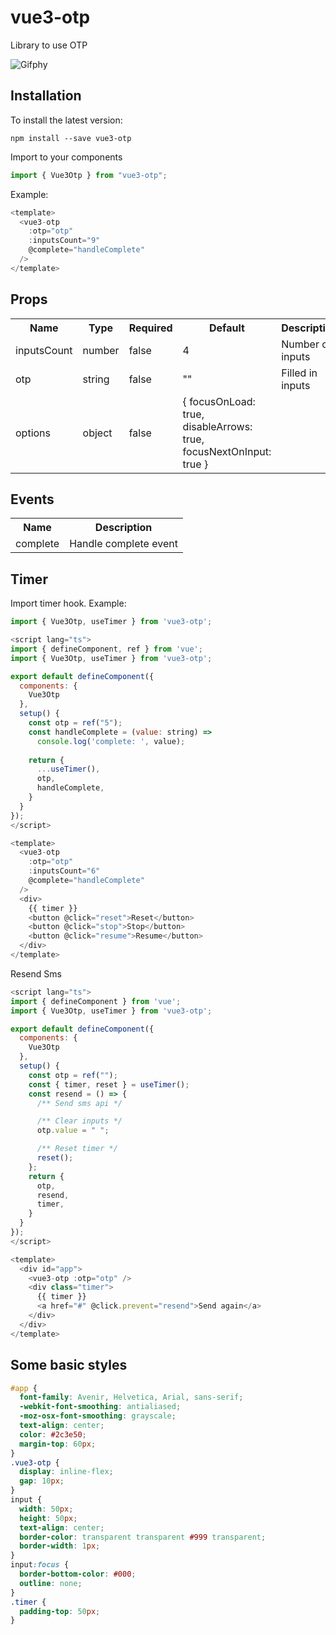 # vue3-otp

Library to use OTP

![Gifphy](https://media.giphy.com/media/1BH2ujRXDqNjDR7jwB/giphy.gif)

## Installation
To install the latest version:
```
npm install --save vue3-otp
```

Import to your components
```javascript
import { Vue3Otp } from "vue3-otp";
```

Example:
```javascript
<template>
  <vue3-otp
    :otp="otp"
    :inputsCount="9"
    @complete="handleComplete"
  />
</template>
```

## Props
<table>
  <tr>
    <th>Name<br></th>
    <th>Type</th>
    <th>Required</th>
    <th>Default</th>
    <th>Description</th>
  </tr>
  <tr>
    <td>inputsCount</td>
    <td>number</td>
    <td>false</td>
    <td>4</td>
    <td>Number of inputs</td>
  </tr>
  <tr>
    <td>otp</td>
    <td>string</td>
    <td>false</td>
    <td>""</td>
    <td>Filled in inputs</td>
  </tr>
  <tr>
    <td>options</td>
    <td>object</td>
    <td>false</td>
    <td>
        {   
            focusOnLoad: true,
            disableArrows: true,
            focusNextOnInput: true 
        }
    </td>
    <td></td>
  </tr>
</table>

## Events
<table>
  <tr>
    <th>Name<br></th>
    <th>Description</th>
  </tr>
  <tr>
    <td>complete</td>
    <td>Handle complete event</td>
  </tr>
</table>

## Timer
Import timer hook.
Example:

```javascript
import { Vue3Otp, useTimer } from 'vue3-otp';

<script lang="ts">
import { defineComponent, ref } from 'vue';
import { Vue3Otp, useTimer } from 'vue3-otp';

export default defineComponent({
  components: {
    Vue3Otp
  },
  setup() {
    const otp = ref("5");
    const handleComplete = (value: string) =>
      console.log('complete: ', value);
      
    return {
      ...useTimer(),
      otp,
      handleComplete,
    }
  }
});
</script>

<template>
  <vue3-otp
    :otp="otp"
    :inputsCount="6"
    @complete="handleComplete"
  />
  <div>
    {{ timer }}
    <button @click="reset">Reset</button>
    <button @click="stop">Stop</button>
    <button @click="resume">Resume</button>
  </div>
</template>
```

Resend Sms
```javascript
<script lang="ts">
import { defineComponent } from 'vue';
import { Vue3Otp, useTimer } from 'vue3-otp';

export default defineComponent({
  components: {
    Vue3Otp
  },
  setup() {
    const otp = ref("");
    const { timer, reset } = useTimer();
    const resend = () => {
      /** Send sms api */

      /** Clear inputs */
      otp.value = " ";

      /** Reset timer */
      reset();
    };
    return {
      otp,
      resend,
      timer,
    }
  }
});
</script>

<template>
  <div id="app">
    <vue3-otp :otp="otp" />
    <div class="timer">
      {{ timer }}
      <a href="#" @click.prevent="resend">Send again</a>
    </div>
  </div>
</template>
```

## Some basic styles
```css
#app {
  font-family: Avenir, Helvetica, Arial, sans-serif;
  -webkit-font-smoothing: antialiased;
  -moz-osx-font-smoothing: grayscale;
  text-align: center;
  color: #2c3e50;
  margin-top: 60px;
}
.vue3-otp {
  display: inline-flex;
  gap: 10px;
}
input {
  width: 50px;
  height: 50px;
  text-align: center;
  border-color: transparent transparent #999 transparent;
  border-width: 1px;
}
input:focus {
  border-bottom-color: #000;
  outline: none;
}
.timer {
  padding-top: 50px;
}
```

